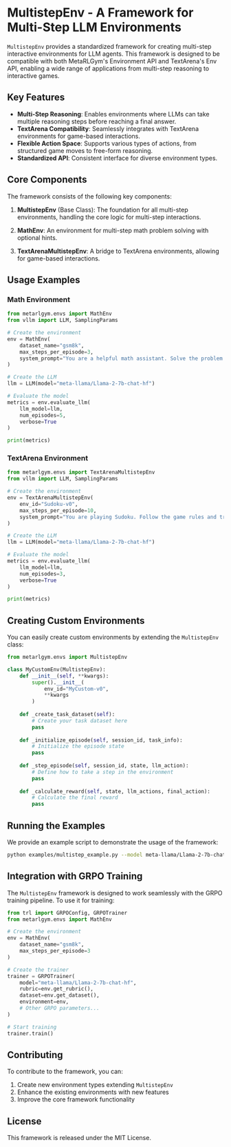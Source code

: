 # MultistepEnv - A Framework for Multi-Step LLM Environments

`MultistepEnv` provides a standardized framework for creating multi-step interactive environments for LLM agents. This framework is designed to be compatible with both MetaRLGym's Environment API and TextArena's Env API, enabling a wide range of applications from multi-step reasoning to interactive games.

## Key Features

- **Multi-Step Reasoning**: Enables environments where LLMs can take multiple reasoning steps before reaching a final answer.
- **TextArena Compatibility**: Seamlessly integrates with TextArena environments for game-based interactions.
- **Flexible Action Space**: Supports various types of actions, from structured game moves to free-form reasoning.
- **Standardized API**: Consistent interface for diverse environment types.

## Core Components

The framework consists of the following key components:

1. **MultistepEnv** (Base Class): The foundation for all multi-step environments, handling the core logic for multi-step interactions.

2. **MathEnv**: An environment for multi-step math problem solving with optional hints.

3. **TextArenaMultistepEnv**: A bridge to TextArena environments, allowing for game-based interactions.

## Usage Examples

### Math Environment

```python
from metarlgym.envs import MathEnv
from vllm import LLM, SamplingParams

# Create the environment
env = MathEnv(
    dataset_name="gsm8k",
    max_steps_per_episode=3,
    system_prompt="You are a helpful math assistant. Solve the problem step by step."
)

# Create the LLM
llm = LLM(model="meta-llama/Llama-2-7b-chat-hf")

# Evaluate the model
metrics = env.evaluate_llm(
    llm_model=llm,
    num_episodes=5,
    verbose=True
)

print(metrics)
```

### TextArena Environment

```python
from metarlgym.envs import TextArenaMultistepEnv
from vllm import LLM, SamplingParams

# Create the environment
env = TextArenaMultistepEnv(
    env_id="Sudoku-v0",
    max_steps_per_episode=10,
    system_prompt="You are playing Sudoku. Follow the game rules and try to win."
)

# Create the LLM
llm = LLM(model="meta-llama/Llama-2-7b-chat-hf")

# Evaluate the model
metrics = env.evaluate_llm(
    llm_model=llm,
    num_episodes=3,
    verbose=True
)

print(metrics)
```

## Creating Custom Environments

You can easily create custom environments by extending the `MultistepEnv` class:

```python
from metarlgym.envs import MultistepEnv

class MyCustomEnv(MultistepEnv):
    def __init__(self, **kwargs):
        super().__init__(
            env_id="MyCustom-v0",
            **kwargs
        )
    
    def _create_task_dataset(self):
        # Create your task dataset here
        pass
    
    def _initialize_episode(self, session_id, task_info):
        # Initialize the episode state
        pass
    
    def _step_episode(self, session_id, state, llm_action):
        # Define how to take a step in the environment
        pass
    
    def _calculate_reward(self, state, llm_actions, final_action):
        # Calculate the final reward
        pass
```

## Running the Examples

We provide an example script to demonstrate the usage of the framework:

```bash
python examples/multistep_example.py --model meta-llama/Llama-2-7b-chat-hf --env both --episodes 2 --verbose
```

## Integration with GRPO Training

The `MultistepEnv` framework is designed to work seamlessly with the GRPO training pipeline. To use it for training:

```python
from trl import GRPOConfig, GRPOTrainer
from metarlgym.envs import MathEnv

# Create the environment
env = MathEnv(
    dataset_name="gsm8k",
    max_steps_per_episode=3
)

# Create the trainer
trainer = GRPOTrainer(
    model="meta-llama/Llama-2-7b-chat-hf",
    rubric=env.get_rubric(),
    dataset=env.get_dataset(),
    environment=env,
    # Other GRPO parameters...
)

# Start training
trainer.train()
```

## Contributing

To contribute to the framework, you can:

1. Create new environment types extending `MultistepEnv`
2. Enhance the existing environments with new features
3. Improve the core framework functionality

## License

This framework is released under the MIT License. 